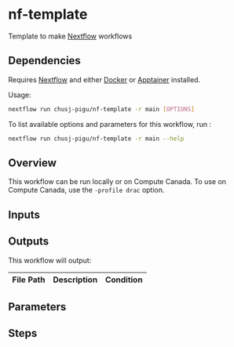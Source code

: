 # nf-template

Template to make [Nextflow] workflows

## Dependencies

Requires [Nextflow] and either [Docker] or [Apptainer] installed.

Usage:

```sh
nextflow run chusj-pigu/nf-template -r main [OPTIONS]
```

To list available options and parameters for this workflow, run :

``` sh
nextflow run chusj-pigu/nf-template -r main --help
```

## Overview

This workflow can be run locally or on Compute Canada. To use on Compute Canada, use the `-profile drac` option.

## Inputs

## Outputs

This workflow will output:

| File Path             | Description | Condition        |
| --------------------- | ----------- | ---------------- |

## Parameters

## Steps

[Docker]: https://www.docker.com
[Apptainer]: https://apptainer.org
[Nextflow]: https://www.nextflow.io/docs/latest/index.html
